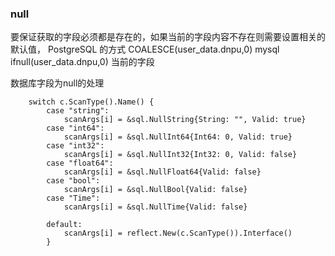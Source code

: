 ### null
要保证获取的字段必须都是存在的，如果当前的字段内容不存在则需要设置相关的默认值，
 PostgreSQL 的方式 COALESCE(user_data.dnpu,0)
 mysql ifnull(user_data.dnpu,0) 当前的字段

数据库字段为null的处理
```
	switch c.ScanType().Name() {
		case "string":
			scanArgs[i] = &sql.NullString{String: "", Valid: true}
		case "int64":
			scanArgs[i] = &sql.NullInt64{Int64: 0, Valid: true}
		case "int32":
			scanArgs[i] = &sql.NullInt32{Int32: 0, Valid: false}
		case "float64":
			scanArgs[i] = &sql.NullFloat64{Valid: false}
		case "bool":
			scanArgs[i] = &sql.NullBool{Valid: false}
		case "Time":
			scanArgs[i] = &sql.NullTime{Valid: false}

		default:
			scanArgs[i] = reflect.New(c.ScanType()).Interface()
		}
```
